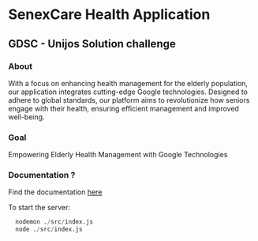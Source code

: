 # SenexCare Health Application

## GDSC - Unijos Solution challenge


### About
With a focus on enhancing health management for the elderly population, our application integrates cutting-edge Google technologies. Designed to adhere to global standards, our platform aims to revolutionize how seniors engage with their health, ensuring efficient management and improved well-being.

### Goal
Empowering Elderly Health Management with Google Technologies

### Documentation ?
Find the documentation [here](./Documentation.md)

To start the server: 
```python
  nodemon ./src/index.js
  node ./src/index.js
